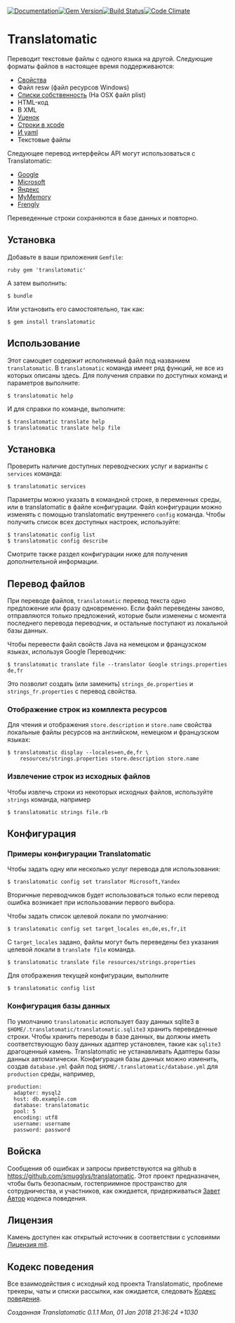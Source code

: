 [![Documentation](http://img.shields.io/badge/yard-docs-blue.svg)](http://www.rubydoc.info/gems/translatomatic)[![Gem Version](https://badge.fury.io/rb/translatomatic.svg)](https://badge.fury.io/rb/translatomatic)[![Build Status](https://travis-ci.org/smugglys/translatomatic.svg?branch=master)](https://travis-ci.org/smugglys/translatomatic)[![Code Climate](https://codeclimate.com/github/smugglys/translatomatic.svg)](https://codeclimate.com/github/smugglys/translatomatic)

# Translatomatic

Переводит текстовые файлы с одного языка на другой. Следующие форматы файлов в настоящее время поддерживаются:

- [Свойства](https://en.wikipedia.org/wiki/.properties)
- Файл resw (файл ресурсов Windows)
- [Списки собственность](https://en.wikipedia.org/wiki/Property_list) (На OSX файл plist)
- HTML-код
- В XML
- [Уценок](https://en.wikipedia.org/wiki/Markdown)
- [Строки в xcode](https://developer.apple.com/library/content/documentation/Cocoa/Conceptual/LoadingResources/Strings/Strings.html)
- [И yaml](http://yaml.org/)
- Текстовые файлы

Следующее перевод интерфейсы API могут использоваться с Translatomatic:

- [Google](https://cloud.google.com/translate/)
- [Microsoft](https://www.microsoft.com/en-us/translator/translatorapi.aspx)
- [Яндекс](https://tech.yandex.com/translate/)
- [MyMemory](https://mymemory.translated.net/doc/)
- [Frengly](http://www.frengly.com/api)

Переведенные строки сохраняются в базе данных и повторно.

## Установка

Добавьте в ваши приложения `Gemfile`:

`ruby
gem 'translatomatic'
`

А затем выполнить:

    $ bundle

Или установить его самостоятельно, так как:

    $ gem install translatomatic

## Использование

Этот самоцвет содержит исполняемый файл под названием `translatomatic`. В `translatomatic` команда имеет ряд функций, не все из которых описаны здесь. Для получения справки по доступных команд и параметров выполните:

    $ translatomatic help

И для справки по команде, выполните:

    $ translatomatic translate help
    $ translatomatic translate help file

## Установка

Проверить наличие доступных переводческих услуг и варианты с `services` команда:

    $ translatomatic services

Параметры можно указать в командной строке, в переменных среды, или в translatomatic в файле конфигурации. Файл конфигурации можно изменять с помощью translatomatic внутреннего `config` команда. Чтобы получить список всех доступных настроек, используйте:

    $ translatomatic config list
    $ translatomatic config describe

Смотрите также раздел конфигурации ниже для получения дополнительной информации.

## Перевод файлов

При переводе файлов, `translatomatic` перевод текста одно предложение или фразу одновременно. Если файл переведены заново, отправляются только предложений, которые были изменены с момента последнего перевода переводчик, и остальные поступают из локальной базы данных.

Чтобы перевести файл свойств Java на немецком и французском языках, используя Google Переводчик:

    $ translatomatic translate file --translator Google strings.properties de,fr

Это позволит создать (или заменить) `strings_de.properties` и `strings_fr.properties` с перевод свойства.

### Отображение строк из комплекта ресурсов

Для чтения и отображения `store.description` и `store.name` свойства локальные файлы ресурсов на английском, немецком и французском языках:

    $ translatomatic display --locales=en,de,fr \
        resources/strings.properties store.description store.name

### Извлечение строк из исходных файлов

Чтобы извлечь строки из некоторых исходных файлов, используйте `strings` команда, например

    $ translatomatic strings file.rb

## Конфигурация

### Примеры конфигурации Translatomatic

Чтобы задать одну или несколько услуг перевода для использования:

    $ translatomatic config set translator Microsoft,Yandex

Вторичные переводчиков будет использоваться только если перевод ошибка возникает при использовании первого выбора.

Чтобы задать список целевой локали по умолчанию:

    $ translatomatic config set target_locales en,de,es,fr,it

С `target_locales` задано, файлы могут быть переведены без указания целевой локали в `translate file` команда.

    $ translatomatic translate file resources/strings.properties

Для отображения текущей конфигурации, выполните

    $ translatomatic config list

### Конфигурация базы данных

По умолчанию `translatomatic` использует базу данных sqlite3 в `$HOME/.translatomatic/translatomatic.sqlite3` хранить переведенные строки. Чтобы хранить переводы в базе данных, вы должны иметь соответствующую базу данных адаптер установлен, такие как `sqlite3` драгоценный камень. Translatomatic не устанавливать Адаптеры базы данных автоматически. Конфигурация базы данных можно изменить, создав `database.yml` файл под `$HOME/.translatomatic/database.yml` для `production` среды, например,

    production:
      adapter: mysql2
      host: db.example.com
      database: translatomatic
      pool: 5
      encoding: utf8
      username: username
      password: password

## Войска

Сообщения об ошибках и запросы приветствуются на github в https://github.com/smugglys/translatomatic. Этот проект предназначен, чтобы быть безопасным, гостеприимное пространство для сотрудничества, и участников, как ожидается, придерживаться [Завет Автор](http://contributor-covenant.org) кодекса поведения.

## Лицензия

Камень доступен как открытый источник в соответствии с условиями [Лицензия mit](https://opensource.org/licenses/MIT).

## Кодекс поведения

Все взаимодействия с исходный код проекта Translatomatic, проблеме трекеры, чаты и списки рассылки, как ожидается, следовать [Кодекс поведения](https://github.com/smugglys/translatomatic/blob/master/CODE_OF_CONDUCT.md).

_Созданная Translatomatic 0.1.1 Mon, 01 Jan 2018 21:36:24 +1030_
